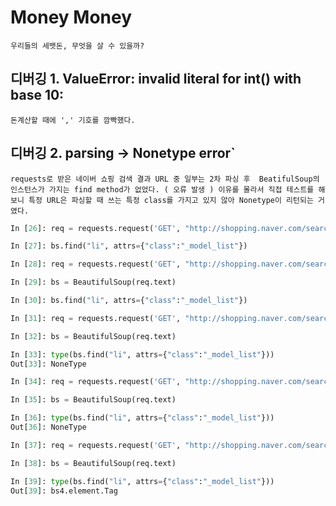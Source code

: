 Money Money
===
`우리들의 세뱃돈, 무엇을 살 수 있을까?`

디버깅 1. ValueError: invalid literal for int() with base 10:
---
`돈계산할 때에 ',' 기호를 깜빡했다.`

디버깅 2. parsing -> Nonetype error`
---
`requests로 받은 네이버 쇼핑 검색 결과 URL 중 일부는 2차 파싱 후 
BeatifulSoup의 인스턴스가 가지는 find method가 없었다. ( 오류 발생 )
이유를 몰라서 직접 테스트를 해보니 특정 URL은 파싱할 때 쓰는 특정 class를 가지고 있지 않아
Nonetype이 리턴되는 거였다.
`

```python
In [26]: req = requests.request('GET', "http://shopping.naver.com/search/all_search.nhn?query=저금통")

In [27]: bs.find("li", attrs={"class":"_model_list"})

In [28]: req = requests.request('GET', "http://shopping.naver.com/search/all_search.nhn?query=저금통")

In [29]: bs = BeautifulSoup(req.text)

In [30]: bs.find("li", attrs={"class":"_model_list"})

In [31]: req = requests.request('GET', "http://shopping.naver.com/search/all_search.nhn?query=저금통")

In [32]: bs = BeautifulSoup(req.text)

In [33]: type(bs.find("li", attrs={"class":"_model_list"}))
Out[33]: NoneType

In [34]: req = requests.request('GET', "http://shopping.naver.com/search/all_search.nhn?query=강아지분양")

In [35]: bs = BeautifulSoup(req.text)

In [36]: type(bs.find("li", attrs={"class":"_model_list"}))
Out[36]: NoneType

In [37]: req = requests.request('GET', "http://shopping.naver.com/search/all_search.nhn?query=아이폰6")

In [38]: bs = BeautifulSoup(req.text)

In [39]: type(bs.find("li", attrs={"class":"_model_list"}))
Out[39]: bs4.element.Tag
```
